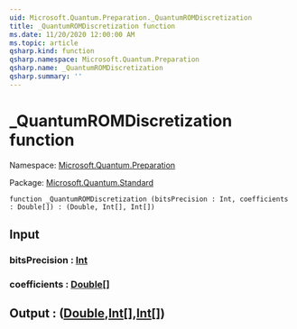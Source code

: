 ```yaml
---
uid: Microsoft.Quantum.Preparation._QuantumROMDiscretization
title: _QuantumROMDiscretization function
ms.date: 11/20/2020 12:00:00 AM
ms.topic: article
qsharp.kind: function
qsharp.namespace: Microsoft.Quantum.Preparation
qsharp.name: _QuantumROMDiscretization
qsharp.summary: ''
---
```


# _QuantumROMDiscretization function

Namespace: [Microsoft.Quantum.Preparation](xref:Microsoft.Quantum.Preparation)

Package: [Microsoft.Quantum.Standard](https://nuget.org/packages/Microsoft.Quantum.Standard)




```qsharp
function _QuantumROMDiscretization (bitsPrecision : Int, coefficients : Double[]) : (Double, Int[], Int[])
```


## Input

### bitsPrecision : [Int](xref:microsoft.quantum.lang-ref.int)




### coefficients : [Double](xref:microsoft.quantum.lang-ref.double)[]





## Output : ([Double](xref:microsoft.quantum.lang-ref.double),[Int](xref:microsoft.quantum.lang-ref.int)[],[Int](xref:microsoft.quantum.lang-ref.int)[])

